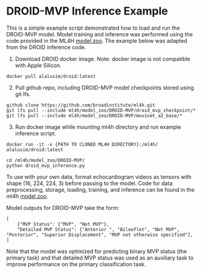 # DROID-MVP Inference Example

This is a simple example script demonstrated how to load and run the DROID-MVP model. Model training and inference was performed using the code provided in the ML4H [model zoo](https://github.com/broadinstitute/ml4h/tree/master/model_zoo/DROID). The example below was adapted from the DROID inference code.

1. Download DROID docker image. Note: docker image is not compatible with Apple Silicon.

`docker pull alalusim/droid:latest`

2.  Pull github repo, including DROID-MVP model checkpoints stored using git lfs.

```
github clone https://github.com/broadinstitute/ml4h.git
git lfs pull --include ml4h/model_zoo/DROID-MVP/droid_mvp_checkpoint/*
git lfs pull --include ml4h/model_zoo/DROID-MVP/movinet_a2_base/*
```

3. Run docker image while mounting ml4h directory and run example inference script.

`docker run -it -v {PATH TO CLONED ML4H DIRECTORY}:/ml4h/ alalusim/droid:latest`

```
cd /ml4h/model_zoo/DROID-MVP/
python droid_mvp_inference.py
```

To use with your own data, format echocardiogram videos as tensors with shape (16, 224, 224, 3) before passing to the model. Code for data preprocessing, storage, loading, training, and inference can be found in the ml4h [model zoo](https://github.com/broadinstitute/ml4h/tree/master/model_zoo/DROID).

Model outputs for DROID-MVP take the form: 
```
[
    {"MVP Status": {"MVP", "Not MVP"}, 
    "Detailed MVP Status": {"Anterior ", "Bileaflet", "Not MVP", "Posterior", "Superior Displacement", "MVP not otherwise specified"}, 
]
```

Note that the model was optimized for predicting binary MVP status (the primary task) and that detailed MVP status was used as an auxiliary task to improve performance on the primary classification task.